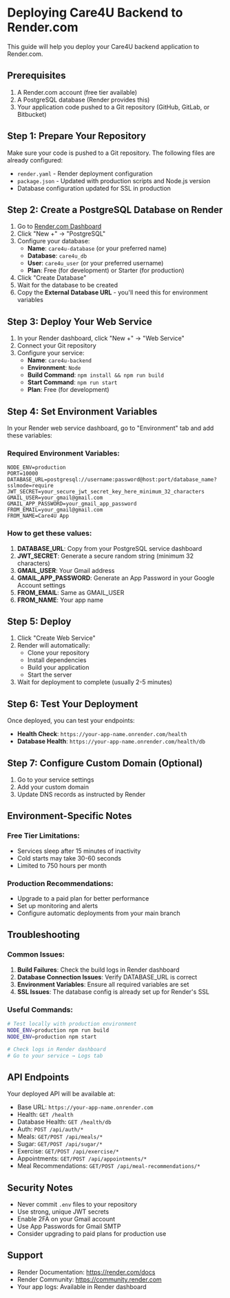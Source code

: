 # Deploying Care4U Backend to Render.com

This guide will help you deploy your Care4U backend application to Render.com.

## Prerequisites

1. A Render.com account (free tier available)
2. A PostgreSQL database (Render provides this)
3. Your application code pushed to a Git repository (GitHub, GitLab, or Bitbucket)

## Step 1: Prepare Your Repository

Make sure your code is pushed to a Git repository. The following files are already configured:

- `render.yaml` - Render deployment configuration
- `package.json` - Updated with production scripts and Node.js version
- Database configuration updated for SSL in production

## Step 2: Create a PostgreSQL Database on Render

1. Go to [Render.com Dashboard](https://dashboard.render.com)
2. Click "New +" → "PostgreSQL"
3. Configure your database:
   - **Name**: `care4u-database` (or your preferred name)
   - **Database**: `care4u_db`
   - **User**: `care4u_user` (or your preferred username)
   - **Plan**: Free (for development) or Starter (for production)
4. Click "Create Database"
5. Wait for the database to be created
6. Copy the **External Database URL** - you'll need this for environment variables

## Step 3: Deploy Your Web Service

1. In your Render dashboard, click "New +" → "Web Service"
2. Connect your Git repository
3. Configure your service:
   - **Name**: `care4u-backend`
   - **Environment**: `Node`
   - **Build Command**: `npm install && npm run build`
   - **Start Command**: `npm run start`
   - **Plan**: Free (for development)

## Step 4: Set Environment Variables

In your Render web service dashboard, go to "Environment" tab and add these variables:

### Required Environment Variables:

```
NODE_ENV=production
PORT=10000
DATABASE_URL=postgresql://username:password@host:port/database_name?sslmode=require
JWT_SECRET=your_secure_jwt_secret_key_here_minimum_32_characters
GMAIL_USER=your_gmail@gmail.com
GMAIL_APP_PASSWORD=your_gmail_app_password
FROM_EMAIL=your_gmail@gmail.com
FROM_NAME=Care4U App
```

### How to get these values:

1. **DATABASE_URL**: Copy from your PostgreSQL service dashboard
2. **JWT_SECRET**: Generate a secure random string (minimum 32 characters)
3. **GMAIL_USER**: Your Gmail address
4. **GMAIL_APP_PASSWORD**: Generate an App Password in your Google Account settings
5. **FROM_EMAIL**: Same as GMAIL_USER
6. **FROM_NAME**: Your app name

## Step 5: Deploy

1. Click "Create Web Service"
2. Render will automatically:
   - Clone your repository
   - Install dependencies
   - Build your application
   - Start the server
3. Wait for deployment to complete (usually 2-5 minutes)

## Step 6: Test Your Deployment

Once deployed, you can test your endpoints:

- **Health Check**: `https://your-app-name.onrender.com/health`
- **Database Health**: `https://your-app-name.onrender.com/health/db`

## Step 7: Configure Custom Domain (Optional)

1. Go to your service settings
2. Add your custom domain
3. Update DNS records as instructed by Render

## Environment-Specific Notes

### Free Tier Limitations:
- Services sleep after 15 minutes of inactivity
- Cold starts may take 30-60 seconds
- Limited to 750 hours per month

### Production Recommendations:
- Upgrade to a paid plan for better performance
- Set up monitoring and alerts
- Configure automatic deployments from your main branch

## Troubleshooting

### Common Issues:

1. **Build Failures**: Check the build logs in Render dashboard
2. **Database Connection Issues**: Verify DATABASE_URL is correct
3. **Environment Variables**: Ensure all required variables are set
4. **SSL Issues**: The database config is already set up for Render's SSL

### Useful Commands:

```bash
# Test locally with production environment
NODE_ENV=production npm run build
NODE_ENV=production npm start

# Check logs in Render dashboard
# Go to your service → Logs tab
```

## API Endpoints

Your deployed API will be available at:
- Base URL: `https://your-app-name.onrender.com`
- Health: `GET /health`
- Database Health: `GET /health/db`
- Auth: `POST /api/auth/*`
- Meals: `GET/POST /api/meals/*`
- Sugar: `GET/POST /api/sugar/*`
- Exercise: `GET/POST /api/exercise/*`
- Appointments: `GET/POST /api/appointments/*`
- Meal Recommendations: `GET/POST /api/meal-recommendations/*`

## Security Notes

- Never commit `.env` files to your repository
- Use strong, unique JWT secrets
- Enable 2FA on your Gmail account
- Use App Passwords for Gmail SMTP
- Consider upgrading to paid plans for production use

## Support

- Render Documentation: https://render.com/docs
- Render Community: https://community.render.com
- Your app logs: Available in Render dashboard
